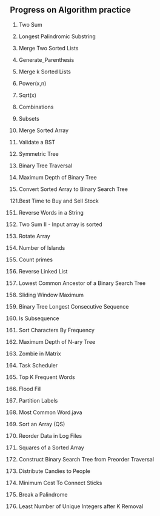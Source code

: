 ## Progress on Algorithm practice
1. Two Sum
5. Longest Palindromic Substring

21. Merge Two Sorted Lists
22. Generate_Parenthesis
23. Merge k Sorted Lists

50. Power(x,n)

69. Sqrt(x)

77. Combinations
78. Subsets

88. Merge Sorted Array

98. Validate a BST

101. Symmetric Tree
102. Binary Tree Traversal

104. Maximum Depth of Binary Tree

108. Convert Sorted Array to Binary Search Tree

121.Best Time to Buy and Sell Stock

151. Reverse Words in a String
167. Two Sum II - Input array is sorted

189. Rotate Array

200. Number of Islands

204. Count primes

206. Reverse Linked List

235. Lowest Common Ancestor of a Binary Search Tree

239. Sliding Window Maximum

298. Binary Tree Longest Consecutive Sequence

392. Is Subsequence

451. Sort Characters By Frequency




559. Maximum Depth of N-ary Tree

598. Zombie in Matrix
621. Task Scheduler
692. Top K Frequent Words
733. Flood Fill
763. Partition Labels
819. Most Common Word.java
912. Sort an Array (QS)
937. Reorder Data in Log Files
977. Squares of a Sorted Array
1008. Construct Binary Search Tree from Preorder Traversal
1103. Distribute Candies to People
1167. Minimum Cost To Connect Sticks
1328. Break a Palindrome
1481. Least Number of Unique Integers after K Removal


